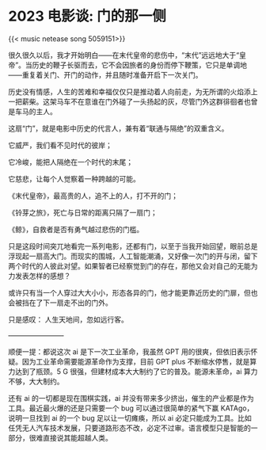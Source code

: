 # 2023 电影谈: 门的那一侧


{{< music netease song 5059151>}} 

很久很久以后，我才开始明白——在末代皇帝的悲伤中，“末代”远远地大于“皇帝”。当历史的鞭子长驱而去，它不会因旅者的身份而停下鞭策，它只是单调地——重复着关门、开门的动作，并且随时准备开启下一次关门。

历史没有情感，人生的苦难和幸福仅仅只是推动着人向前走，为无所谓的火焰添上一把薪柴。这架马车不在意谁在门外碰了一头扬起的灰，尽管门外这群徘徊者也曾是车马的主人。

这扇“门”，就是电影中历史的代言人，兼有着“联通与隔绝”的双重含义。

它威严，我们看不见时代的彼岸；

它冷峻，能把人隔绝在一个时代的末尾；

它慈悲，让每个人觉察着一种跨越的可能。

《末代皇帝》，最高贵的人，追不上的人，打不开的门；

《铃芽之旅》，死亡与日常的距离只隔了一扇门；

《鲸》，自救者是否有勇气越过悲伤的门槛。

只是这段时间突兀地看完一系列电影，还都有门，以至于当我开始回望，眼前总是浮现起一扇高大门。而现实的围城，人工智能潮涌，又好像一次门的开与闭，留下两个时代的人彼此对望。如果智者已经察觉到门的存在，那他又会对自己的无能为力发表怎样的感想？

或许只有当一个人穿过大大小小，形态各异的门，他才能更靠近历史的门扉，但也会被挡在了下一扇走不出的门外。

只是感叹：
人生天地间，忽如远行客。

————————

顺便一提：都说这次 ai 是下一次工业革命，我虽然 GPT 用的很爽，但依旧表示怀疑。因为工业革命需要能源革命作为支撑，目前 GPT plus 不断缩水停售，就是算力达到了瓶颈。5 G 很强，但建材成本大大制约了它的普及。能源未革命，ai 算力不够，大大制约。

还有 ai 的一切都是现在围棋实践，ai 并没有带来多少挤出，催生的产业都是作为工具。最近最火爆的还是只需要一个 bug 可以通过很简单的紧气下赢 KATAgo，说明一旦找到 ai 的一个 bug 足以让一切瘫痪，所以 ai 必定只能成为工具。比如任凭无人汽车技术发展，只要道路形态不改，必定不过审。语言模型只是智能的一部分，很难直接说其能超越人类。
